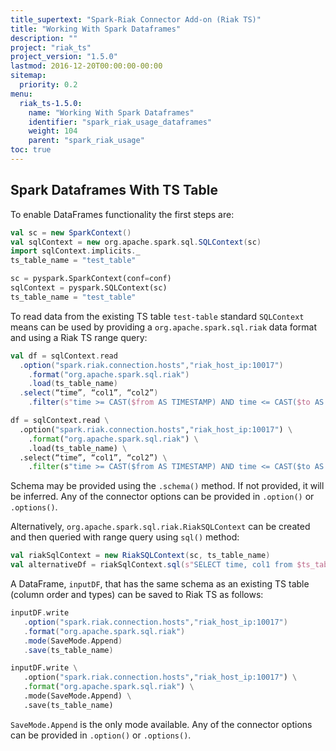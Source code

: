 ```yaml
---
title_supertext: "Spark-Riak Connector Add-on (Riak TS)"
title: "Working With Spark Dataframes"
description: ""
project: "riak_ts"
project_version: "1.5.0"
lastmod: 2016-12-20T00:00:00-00:00
sitemap:
  priority: 0.2
menu:
  riak_ts-1.5.0:
    name: "Working With Spark Dataframes"
    identifier: "spark_riak_usage_dataframes"
    weight: 104
    parent: "spark_riak_usage"
toc: true
---
```


## Spark Dataframes With TS Table

To enable DataFrames functionality the first steps are:

```scala
val sc = new SparkContext()
val sqlContext = new org.apache.spark.sql.SQLContext(sc)
import sqlContext.implicits._
ts_table_name = "test_table"
```

```python
sc = pyspark.SparkContext(conf=conf)
sqlContext = pyspark.SQLContext(sc)
ts_table_name = "test_table"
```

To read data from the existing TS table `test-table` standard `SQLContext` means can be used by providing a `org.apache.spark.sql.riak` data format and using a Riak TS range query:

```scala
val df = sqlContext.read
  .option("spark.riak.connection.hosts","riak_host_ip:10017")
    .format("org.apache.spark.sql.riak")
    .load(ts_table_name)
  .select(“time”, “col1”, “col2”)
    .filter(s"time >= CAST($from AS TIMESTAMP) AND time <= CAST($to AS TIMESTAMP) AND  col1= $value1")
```

```python
df = sqlContext.read \
  .option("spark.riak.connection.hosts","riak_host_ip:10017") \
    .format("org.apache.spark.sql.riak") \
    .load(ts_table_name) \
  .select(“time”, “col1”, “col2”) \
    .filter(s"time >= CAST($from AS TIMESTAMP) AND time <= CAST($to AS TIMESTAMP) AND  col1= $value1")
```

Schema may be provided using the `.schema()` method. If not provided, it will be inferred. Any of the connector options can be provided in `.option()` or `.options()`.

Alternatively, `org.apache.spark.sql.riak.RiakSQLContext` can be created and then queried with range query using `sql()` method:

```scala
val riakSqlContext = new RiakSQLContext(sc, ts_table_name)
val alternativeDf = riakSqlContext.sql(s"SELECT time, col1 from $ts_table_name WHERE time >= CAST($from AS TIMESTAMP) AND time <= CAST($to AS TIMESTAMP) AND  col1= $value1")
```

A DataFrame, `inputDF`, that has the same schema as an existing TS table (column order and types) can be saved to Riak TS as follows:

```scala
inputDF.write
   .option("spark.riak.connection.hosts","riak_host_ip:10017")
   .format("org.apache.spark.sql.riak")
   .mode(SaveMode.Append)
   .save(ts_table_name)
```

```python
inputDF.write \
   .option("spark.riak.connection.hosts","riak_host_ip:10017") \
   .format("org.apache.spark.sql.riak") \
   .mode(SaveMode.Append) \
   .save(ts_table_name)
```

`SaveMode.Append` is the only mode available. Any of the connector options can be provided in `.option()` or `.options()`.
